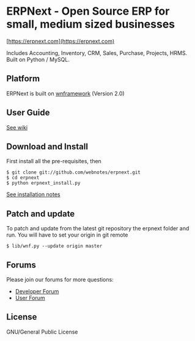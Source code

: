 # ERPNext - Open Source ERP for small, medium sized businesses

[https://erpnext.com](https://erpnext.com)

Includes Accounting, Inventory, CRM, Sales, Purchase, Projects, HRMS. Built on Python / MySQL.

## Platform

ERPNext is built on [wnframework](https://github.com/webnotes/wnframework) (Version 2.0)

## User Guide

[See wiki](https://github.com/webnotes/erpnext/wiki/User-Guide)

## Download and Install

First install all the pre-requisites, then

    $ git clone git://github.com/webnotes/erpnext.git
    $ cd erpnext
    $ python erpnext_install.py
    
[See installation notes](https://github.com/webnotes/erpnext/wiki/How-to-Install-ERPNext)

## Patch and update

To patch and update from the latest git repository the erpnext folder and run.
You will have to set your origin in git remote

    $ lib/wnf.py --update origin master

## Forums

Please join our forums for more questions:

- [Developer Forum](http://groups.google.com/group/erpnext-developer-forum)
- [User Forum](http://groups.google.com/group/erpnext-user-forum)

## License

GNU/General Public License

